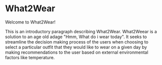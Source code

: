 # What2Wear

Welcome to What2Wear! 

This is an introductory paragraph describing What2Wear. What2Weear is a solution to an age old adage "Hmm, What do i wear today". It seeks to streamline the decision making process of the users when choosing to select a particular outfit that they would like to wear on a given day by making recommendations to the user based on external environmental factors like temperature. 
